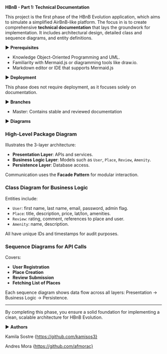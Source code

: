 **HBnB - Part 1: Technical Documentation**

This project is the first phase of the HBnB Evolution application, which aims to simulate a simplified AirBnB-like platform. The focus in is to create comprehensive **technical documentation** that lays the groundwork for implementation. It includes architectural design, detailed class and sequence diagrams, and entity definitions.

 ▶  **Prerequisites**

* Knowledge Object-Oriented Programming and UML.
* Familiarity with Mermaid.js or diagramming tools like draw.io.
* Markdown editor or IDE that supports Mermaid.js


▶  **Deployment**

This phase does not require deployment, as it focuses solely on documentation.

▶  **Branches**

* Master: Contains stable and reviewed documentation


▶  **Diagrams**

### High-Level Package Diagram

Illustrates the 3-layer architecture:
- **Presentation Layer**: APIs and services.
- **Business Logic Layer**: Models such as `User`, `Place`, `Review`, `Amenity`.
- **Persistence Layer**: Database access.

Communication uses the **Facade Pattern** for modular interaction.

### Class Diagram for Business Logic

Entities include:
- `User`: first name, last name, email, password, admin flag.
- `Place`: title, description, price, lat/lon, amenities.
- `Review`: rating, comment, references to place and user.
- `Amenity`: name, description.

All have unique IDs and timestamps for audit purposes.

### Sequence Diagrams for API Calls

Covers:
- **User Registration**
- **Place Creation**
- **Review Submission**
- **Fetching List of Places**

Each sequence diagram shows data flow across all layers: Presentation → Business Logic → Persistence.

---

By completing this phase, you ensure a solid foundation for implementing a clean, scalable architecture for HBnB Evolution.

▶   **Authors**

Kamila Sostre {https://github.com/kamisos3}

Andres Mora {https://github.com/afmorac}
